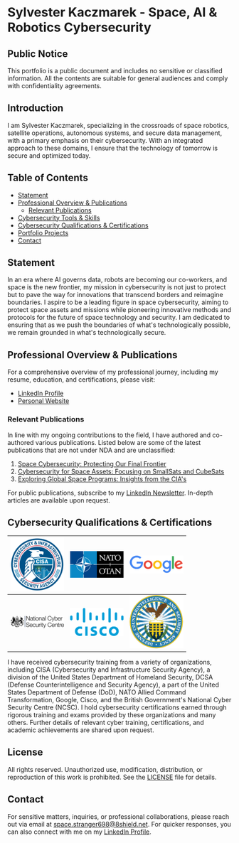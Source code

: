 # Sylvester Kaczmarek - Space, AI & Robotics Cybersecurity

## Public Notice

This portfolio is a public document and includes no sensitive or classified information. All the contents are suitable for general audiences and comply with confidentiality agreements.

## Introduction

I am Sylvester Kaczmarek, specializing in the crossroads of space robotics, satellite operations, autonomous systems, and secure data management, with a primary emphasis on their cybersecurity. With an integrated approach to these domains, I ensure that the technology of tomorrow is secure and optimized today.

## Table of Contents

* [Statement](./#statement)
* [Professional Overview & Publications](./#professional-overview--publications)
  * [Relevant Publications](./#relevant-publications)
* [Cybersecurity Tools & Skills](/resources/skills.md)
* [Cybersecurity Qualifications & Certifications](./#cybersecurity-qualifications--certifications)
* [Portfolio Projects](/resources/projects.md)
* [Contact](./#contact)

## Statement

In an era where AI governs data, robots are becoming our co-workers, and space is the new frontier, my mission in cybersecurity is not just to protect but to pave the way for innovations that transcend borders and reimagine boundaries. I aspire to be a leading figure in space cybersecurity, aiming to protect space assets and missions while pioneering innovative methods and protocols for the future of space technology and security. I am dedicated to ensuring that as we push the boundaries of what's technologically possible, we remain grounded in what's technologically secure.

## Professional Overview & Publications

For a comprehensive overview of my professional journey, including my resume, education, and certifications, please visit:

* [LinkedIn Profile](https://www.linkedin.com/in/sylvesterkaczmarek/)
* [Personal Website](http://www.sylvesterkaczmarek.com)

### Relevant Publications

In line with my ongoing contributions to the field, I have authored and co-authored various publications. Listed below are some of the latest publications that are not under NDA and are unclassified:

1. [Space Cybersecurity: Protecting Our Final Frontier](https://www.linkedin.com/pulse/space-cybersecurity-protecting-our-final-frontier-sylvester-kaczmarek/)
2. [Cybersecurity for Space Assets: Focusing on SmallSats and CubeSats](https://sylvesterkaczmarek.com/blog/cybersecurity-for-space-assets-focusing-on-smallsats-and-cubesats/)
3. [Exploring Global Space Programs: Insights from the CIA's](https://www.linkedin.com/pulse/exploring-global-space-programs-insights-from-cias-kaczmarek)

For public publications, subscribe to my [LinkedIn Newsletter](https://www.linkedin.com/build-relation/newsletter-follow?entityUrn=7025990944319524864). In-depth articles are available upon request.

## Cybersecurity Qualifications & Certifications

| <img src="cisa_logo.png" alt="CISA" width="120"/> | <img src="nato_logo.png" alt="NATO" width="120"/> | <img src="google_logo.png" alt="Google" width="120"/> |
|---|---|---|
| <img src="ncsc_logo.png" alt="NCSC" width="120"/> | <img src="cisco_logo.png" alt="Cisco" width="120"/> | <img src="dcsa_logo.png" alt="DCSA" width="120"/> |

I have received cybersecurity training from a variety of organizations, including CISA (Cybersecurity and Infrastructure Security Agency), a division of the United States Department of Homeland Security, DCSA (Defense Counterintelligence and Security Agency), a part of the United States Department of Defense (DoD), NATO Allied Command Transformation, Google, Cisco, and the British Government's National Cyber Security Centre (NCSC). I hold cybersecurity certifications earned through rigorous training and exams provided by these organizations and many others. Further details of relevant cyber training, certifications, and academic achievements are shared upon request.

## License

All rights reserved. Unauthorized use, modification, distribution, or reproduction of this work is prohibited. See the [LICENSE](LICENSE/) file for details.

## Contact

For sensitive matters, inquiries, or professional collaborations, please reach out via email at [space.stranger698@8shield.net](mailto:space.stranger698@8shield.net). For quicker responses, you can also connect with me on my [LinkedIn Profile](https://www.linkedin.com/in/sylvesterkaczmarek/).
